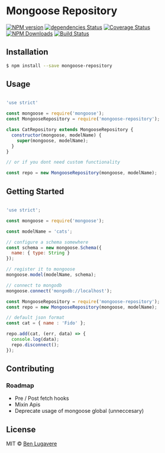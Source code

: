 # Mongoose Repository
[![NPM version][npm-image]][npm-url]
[![dependencies Status][daviddm-image]][daviddm-url]
[![Coverage Status][coveralls-image]][coveralls-url]
[![NPM Downloads][downloads-url]][downloads-link]
[![Build Status][travis-image]][travis-url]

## Installation 

```sh
$ npm install --save mongoose-repository
```

## Usage

```js

'use strict'

const mongoose = require('mongoose');
const MongooseRepository = require('mongoose-repository');

class CatRepository extends MongooseRepository {
  constructor(mongoose, modelName) {
    super(mongoose, modelName);
  }
}

// or if you dont need custom functionality

const repo = new MongooseRepository(mongoose, modelName);
```

## Getting Started

```js

'use strict';

const mongoose = require('mongoose');

const modelName = 'cats';

// configure a schema somewhere
const schema = new mongoose.Schema({
  name: { type: String }
});

// register it to mongoose
mongoose.model(modelName, schema);

// connect to mongodb
mongoose.connect('mongodb://localhost');

const MongooseRepository = require('mongoose-repository');
const repo = new MongooseRepository(mongoose, modelName);

// default json format
const cat = { name : 'Fido' };

repo.add(cat, (err, data) => {
  console.log(data);
  repo.disconnect();
});

```

## Contributing

### Roadmap

- Pre / Post fetch hooks
- Mixin Apis
- Deprecate usage of mongoose global (unneccesary)

## License

MIT © [Ben Lugavere](http://benlugavere.com/)


[npm-image]: https://badge.fury.io/js/mongoose-repository.svg
[npm-url]: https://npmjs.org/package/mongoose-repository
[travis-image]: https://travis-ci.org/blugavere/mongoose-repository.svg?branch=master
[travis-url]: https://travis-ci.org/blugavere/mongoose-repository
[daviddm-image]: https://david-dm.org/blugavere/mongoose-repository.svg?theme=shields.io
[daviddm-url]: https://david-dm.org/blugavere/mongoose-repository
[coveralls-image]: https://coveralls.io/repos/blugavere/mongoose-repository/badge.svg
[coveralls-url]: https://coveralls.io/r/blugavere/mongoose-repository
[downloads-url]: https://img.shields.io/npm/dm/mongoose-repository.svg?style=flat
[downloads-link]: https://www.npmjs.com/package/mongoose-repository
